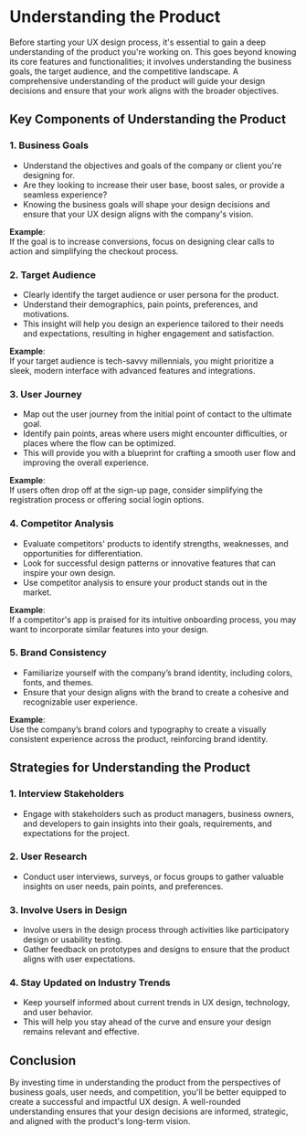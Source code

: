 # Understanding the Product

Before starting your UX design process, it's essential to gain a deep understanding of the product you're working on. This goes beyond knowing its core features and functionalities; it involves understanding the business goals, the target audience, and the competitive landscape. A comprehensive understanding of the product will guide your design decisions and ensure that your work aligns with the broader objectives.

## Key Components of Understanding the Product

### 1. **Business Goals**

- Understand the objectives and goals of the company or client you're designing for.
- Are they looking to increase their user base, boost sales, or provide a seamless experience?
- Knowing the business goals will shape your design decisions and ensure that your UX design aligns with the company's vision.

**Example**:  
 If the goal is to increase conversions, focus on designing clear calls to action and simplifying the checkout process.

### 2. **Target Audience**

- Clearly identify the target audience or user persona for the product.
- Understand their demographics, pain points, preferences, and motivations.
- This insight will help you design an experience tailored to their needs and expectations, resulting in higher engagement and satisfaction.

**Example**:  
 If your target audience is tech-savvy millennials, you might prioritize a sleek, modern interface with advanced features and integrations.

### 3. **User Journey**

- Map out the user journey from the initial point of contact to the ultimate goal.
- Identify pain points, areas where users might encounter difficulties, or places where the flow can be optimized.
- This will provide you with a blueprint for crafting a smooth user flow and improving the overall experience.

**Example**:  
 If users often drop off at the sign-up page, consider simplifying the registration process or offering social login options.

### 4. **Competitor Analysis**

- Evaluate competitors' products to identify strengths, weaknesses, and opportunities for differentiation.
- Look for successful design patterns or innovative features that can inspire your own design.
- Use competitor analysis to ensure your product stands out in the market.

**Example**:  
 If a competitor's app is praised for its intuitive onboarding process, you may want to incorporate similar features into your design.

### 5. **Brand Consistency**

- Familiarize yourself with the company’s brand identity, including colors, fonts, and themes.
- Ensure that your design aligns with the brand to create a cohesive and recognizable user experience.

**Example**:  
 Use the company’s brand colors and typography to create a visually consistent experience across the product, reinforcing brand identity.

## Strategies for Understanding the Product

### 1. **Interview Stakeholders**

- Engage with stakeholders such as product managers, business owners, and developers to gain insights into their goals, requirements, and expectations for the project.

### 2. **User Research**

- Conduct user interviews, surveys, or focus groups to gather valuable insights on user needs, pain points, and preferences.

### 3. **Involve Users in Design**

- Involve users in the design process through activities like participatory design or usability testing.
- Gather feedback on prototypes and designs to ensure that the product aligns with user expectations.

### 4. **Stay Updated on Industry Trends**

- Keep yourself informed about current trends in UX design, technology, and user behavior.
- This will help you stay ahead of the curve and ensure your design remains relevant and effective.

## Conclusion

By investing time in understanding the product from the perspectives of business goals, user needs, and competition, you'll be better equipped to create a successful and impactful UX design. A well-rounded understanding ensures that your design decisions are informed, strategic, and aligned with the product's long-term vision.
